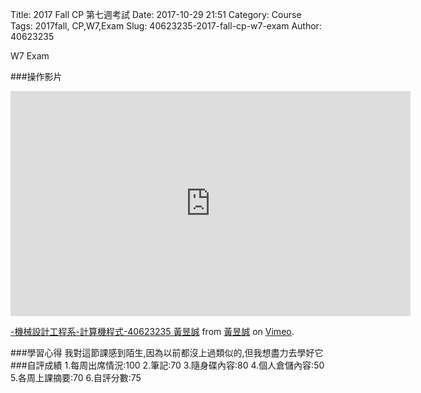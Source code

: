 Title: 2017 Fall CP 第七週考試
Date: 2017-10-29 21:51
Category: Course
Tags: 2017fall, CP,W7,Exam
Slug: 40623235-2017-fall-cp-w7-exam
Author: 40623235

W7 Exam

<!-- PELICAN_END_SUMMARY -->

###操作影片
<iframe src="https://player.vimeo.com/video/240362408" width="640" height="360" frameborder="0" webkitallowfullscreen mozallowfullscreen allowfullscreen></iframe>
<p><a href="https://vimeo.com/240362408">-機械設計工程系-計算機程式-40623235 黃昱誠</a> from <a href="https://vimeo.com/user73461653">黃昱誠</a> on <a href="https://vimeo.com">Vimeo</a>.</p>
###學習心得
我對這節課感到陌生,因為以前都沒上過類似的,但我想盡力去學好它
###自評成績
1.每周出席情況:100
2.筆記:70
3.隨身碟內容:80
4.個人倉儲內容:50
5.各周上課摘要:70
6.自評分數:75
